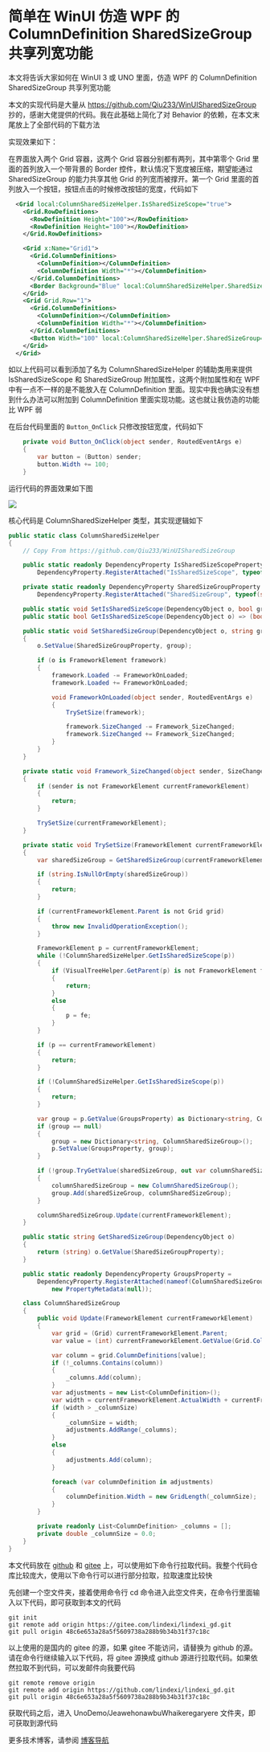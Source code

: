 # 简单在 WinUI 仿造 WPF 的 ColumnDefinition SharedSizeGroup 共享列宽功能

本文将告诉大家如何在 WinUI 3 或 UNO 里面，仿造 WPF 的 ColumnDefinition SharedSizeGroup 共享列宽功能

<!--more-->
<!-- 发布 -->
<!-- 博客 -->

本文的实现代码是大量从 <https://github.com/Qiu233/WinUISharedSizeGroup> 抄的，感谢大佬提供的代码。我在此基础上简化了对 Behavior 的依赖，在本文末尾放上了全部代码的下载方法

实现效果如下：

在界面放入两个 Grid 容器，这两个 Grid 容器分别都有两列，其中第零个 Grid 里面的首列放入一个带背景的 Border 控件，默认情况下宽度被压缩，期望能通过 SharedSizeGroup 的能力共享其他 Grid 的列宽而被撑开。第一个 Grid 里面的首列放入一个按钮，按钮点击的时候修改按钮的宽度，代码如下

```xml
  <Grid local:ColumnSharedSizeHelper.IsSharedSizeScope="true">
    <Grid.RowDefinitions>
      <RowDefinition Height="100"></RowDefinition>
      <RowDefinition Height="100"></RowDefinition>
    </Grid.RowDefinitions>

    <Grid x:Name="Grid1">
      <Grid.ColumnDefinitions>
        <ColumnDefinition></ColumnDefinition>
        <ColumnDefinition Width="*"></ColumnDefinition>
      </Grid.ColumnDefinitions>
      <Border Background="Blue" local:ColumnSharedSizeHelper.SharedSizeGroup="S1"></Border>
    </Grid>
    <Grid Grid.Row="1">
      <Grid.ColumnDefinitions>
        <ColumnDefinition></ColumnDefinition>
        <ColumnDefinition Width="*"></ColumnDefinition>
      </Grid.ColumnDefinitions>
      <Button Width="100" local:ColumnSharedSizeHelper.SharedSizeGroup="S1" Click="Button_OnClick"/>
    </Grid>
  </Grid>
```

如以上代码可以看到添加了名为 ColumnSharedSizeHelper 的辅助类用来提供 IsSharedSizeScope 和 SharedSizeGroup 附加属性，这两个附加属性和在 WPF 中有一点不一样的是不能放入在 ColumnDefinition 里面。现实中我也确实没有想到什么办法可以附加到 ColumnDefinition 里面实现功能。这也就让我仿造的功能比 WPF 弱

在后台代码里面的 `Button_OnClick` 只修改按钮宽度，代码如下

```csharp
    private void Button_OnClick(object sender, RoutedEventArgs e)
    {
        var button = (Button) sender;
        button.Width += 100;
    }
```

运行代码的界面效果如下图

<!-- ![](image/简单在 WinUI 仿造 WPF 的 ColumnDefinition SharedSizeGroup 共享列宽功能/简单在 WinUI 仿造 WPF 的 ColumnDefinition SharedSizeGroup 共享列宽功能0.gif) -->
![](http://cdn.lindexi.site/lindexi%2F%25E7%25AE%2580%25E5%258D%2595%25E5%259C%25A8%2520WinUI%2520%25E4%25BB%25BF%25E9%2580%25A0%2520WPF%2520%25E7%259A%2584%2520ColumnDefinition%2520SharedSizeGroup%2520%25E5%2585%25B1%25E4%25BA%25AB%25E5%2588%2597%25E5%25AE%25BD%25E5%258A%259F%25E8%2583%25BD0.gif)

核心代码是 ColumnSharedSizeHelper 类型，其实现逻辑如下

```csharp
public static class ColumnSharedSizeHelper
{
    // Copy From https://github.com/Qiu233/WinUISharedSizeGroup

    public static readonly DependencyProperty IsSharedSizeScopeProperty =
        DependencyProperty.RegisterAttached("IsSharedSizeScope", typeof(bool), typeof(UIElement), new PropertyMetadata(false));

    private static readonly DependencyProperty SharedSizeGroupProperty =
        DependencyProperty.RegisterAttached("SharedSizeGroup", typeof(string), typeof(UIElement), new PropertyMetadata(null));

    public static void SetIsSharedSizeScope(DependencyObject o, bool group) => o.SetValue(IsSharedSizeScopeProperty, group);
    public static bool GetIsSharedSizeScope(DependencyObject o) => (bool) o.GetValue(IsSharedSizeScopeProperty);

    public static void SetSharedSizeGroup(DependencyObject o, string group)
    {
        o.SetValue(SharedSizeGroupProperty, group);

        if (o is FrameworkElement framework)
        {
            framework.Loaded -= FrameworkOnLoaded;
            framework.Loaded += FrameworkOnLoaded;

            void FrameworkOnLoaded(object sender, RoutedEventArgs e)
            {
                TrySetSize(framework);

                framework.SizeChanged -= Framework_SizeChanged;
                framework.SizeChanged += Framework_SizeChanged;
            }
        }
    }

    private static void Framework_SizeChanged(object sender, SizeChangedEventArgs args)
    {
        if (sender is not FrameworkElement currentFrameworkElement)
        {
            return;
        }

        TrySetSize(currentFrameworkElement);
    }

    private static void TrySetSize(FrameworkElement currentFrameworkElement)
    {
        var sharedSizeGroup = GetSharedSizeGroup(currentFrameworkElement);

        if (string.IsNullOrEmpty(sharedSizeGroup))
        {
            return;
        }

        if (currentFrameworkElement.Parent is not Grid grid)
        {
            throw new InvalidOperationException();
        }

        FrameworkElement p = currentFrameworkElement;
        while (!ColumnSharedSizeHelper.GetIsSharedSizeScope(p))
        {
            if (VisualTreeHelper.GetParent(p) is not FrameworkElement fe)
            {
                return;
            }
            else
            {
                p = fe;
            }
        }

        if (p == currentFrameworkElement)
        {
            return;
        }

        if (!ColumnSharedSizeHelper.GetIsSharedSizeScope(p))
        {
            return;
        }

        var group = p.GetValue(GroupsProperty) as Dictionary<string, ColumnSharedSizeGroup>;
        if (group == null)
        {
            group = new Dictionary<string, ColumnSharedSizeGroup>();
            p.SetValue(GroupsProperty, group);
        }

        if (!group.TryGetValue(sharedSizeGroup, out var columnSharedSizeGroup))
        {
            columnSharedSizeGroup = new ColumnSharedSizeGroup();
            group.Add(sharedSizeGroup, columnSharedSizeGroup);
        }

        columnSharedSizeGroup.Update(currentFrameworkElement);
    }

    public static string GetSharedSizeGroup(DependencyObject o)
    {
        return (string) o.GetValue(SharedSizeGroupProperty);
    }

    public static readonly DependencyProperty GroupsProperty =
        DependencyProperty.RegisterAttached(nameof(ColumnSharedSizeGroup), typeof(Dictionary<string, ColumnSharedSizeGroup>), typeof(UIElement),
            new PropertyMetadata(null));

    class ColumnSharedSizeGroup
    {
        public void Update(FrameworkElement currentFrameworkElement)
        {
            var grid = (Grid) currentFrameworkElement.Parent;
            var value = (int) currentFrameworkElement.GetValue(Grid.ColumnProperty);

            var column = grid.ColumnDefinitions[value];
            if (!_columns.Contains(column))
            {
                _columns.Add(column);
            }
            var adjustments = new List<ColumnDefinition>();
            var width = currentFrameworkElement.ActualWidth + currentFrameworkElement.Margin.Left + currentFrameworkElement.Margin.Right;
            if (width > _columnSize)
            {
                _columnSize = width;
                adjustments.AddRange(_columns);
            }
            else
            {
                adjustments.Add(column);
            }

            foreach (var columnDefinition in adjustments)
            {
                columnDefinition.Width = new GridLength(_columnSize);
            }
        }

        private readonly List<ColumnDefinition> _columns = [];
        private double _columnSize = 0.0;
    }
}
```

本文代码放在 [github](https://github.com/lindexi/lindexi_gd/tree/48c6e653a28a5f5609738a288b9b34b31f37c18c/UnoDemo/JeawehonawbuWhaikeregaryere) 和 [gitee](https://gitee.com/lindexi/lindexi_gd/tree/48c6e653a28a5f5609738a288b9b34b31f37c18c/UnoDemo/JeawehonawbuWhaikeregaryere) 上，可以使用如下命令行拉取代码。我整个代码仓库比较庞大，使用以下命令行可以进行部分拉取，拉取速度比较快

先创建一个空文件夹，接着使用命令行 cd 命令进入此空文件夹，在命令行里面输入以下代码，即可获取到本文的代码

```
git init
git remote add origin https://gitee.com/lindexi/lindexi_gd.git
git pull origin 48c6e653a28a5f5609738a288b9b34b31f37c18c
```

以上使用的是国内的 gitee 的源，如果 gitee 不能访问，请替换为 github 的源。请在命令行继续输入以下代码，将 gitee 源换成 github 源进行拉取代码。如果依然拉取不到代码，可以发邮件向我要代码

```
git remote remove origin
git remote add origin https://github.com/lindexi/lindexi_gd.git
git pull origin 48c6e653a28a5f5609738a288b9b34b31f37c18c
```

获取代码之后，进入 UnoDemo/JeawehonawbuWhaikeregaryere 文件夹，即可获取到源代码

更多技术博客，请参阅 [博客导航](https://blog.lindexi.com/post/%E5%8D%9A%E5%AE%A2%E5%AF%BC%E8%88%AA.html )

